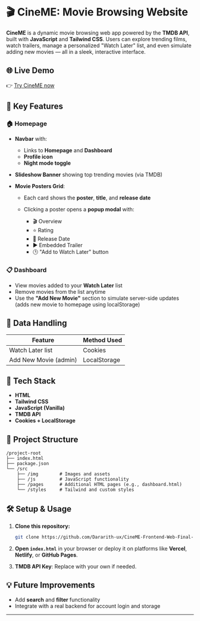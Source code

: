 # 🎬 CineME: Movie Browsing Website

**CineME** is a dynamic movie browsing web app powered by the **TMDB API**, built with **JavaScript** and **Tailwind CSS**. Users can explore trending films, watch trailers, manage a personalized "Watch Later" list, and even simulate adding new movies — all in a sleek, interactive interface.

## 🌐 Live Demo

👉 [Try CineME now](https://cineme-ihl8.vercel.app/)

## 🚀 Key Features

### 🏠 Homepage

* **Navbar** with:

  * Links to **Homepage** and **Dashboard**
  * **Profile icon**
  * **Night mode toggle**
* **Slideshow Banner** showing top trending movies (via TMDB)
* **Movie Posters Grid**:

  * Each card shows the **poster**, **title**, and **release date**
  * Clicking a poster opens a **popup modal** with:

    * 🎬 Overview
    * ⭐ Rating
    * 📅 Release Date
    * ▶️ Embedded Trailer
    * 🕒 "Add to Watch Later" button

### 📋 Dashboard

* View movies added to your **Watch Later** list
* Remove movies from the list anytime
* Use the **"Add New Movie"** section to simulate server-side updates (adds new movie to homepage using localStorage)

## 🧠 Data Handling

| Feature               | Method Used  |
| --------------------- | ------------ |
| Watch Later list      | Cookies      |
| Add New Movie (admin) | LocalStorage |

## 🧰 Tech Stack

* **HTML**
* **Tailwind CSS**
* **JavaScript (Vanilla)**
* **TMDB API**
* **Cookies + LocalStorage**

## 📁 Project Structure

```
/project-root
├── index.html
├── package.json
└── /src
    ├── /img        # Images and assets
    ├── /js         # JavaScript functionality
    ├── /pages      # Additional HTML pages (e.g., dashboard.html)
    └── /styles     # Tailwind and custom styles
```

## 🛠 Setup & Usage

1. **Clone this repository:**

   ```bash
   git clone https://github.com/Dararith-ux/CineME-Frontend-Web-Final-Project.git
   ```
2. **Open `index.html`** in your browser or deploy it on platforms like **Vercel**, **Netlify**, or **GitHub Pages**.
3. **TMDB API Key**: Replace with your own if needed.

## 💡 Future Improvements

* Add **search** and **filter** functionality
* Integrate with a real backend for account login and storage

---

